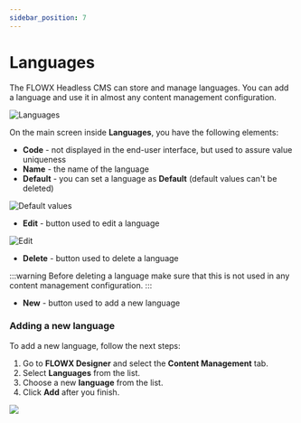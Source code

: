 ```yaml
---
sidebar_position: 7
---
```

# Languages

The FLOWX Headless CMS can store and manage languages. You can add a language and use it in almost any content management configuration.

![Languages](https://s3.eu-west-1.amazonaws.com/docx.flowx.ai/3.0/languages.png)

On the main screen inside **Languages**, you have the following elements:

* **Code** - not displayed in the end-user interface, but used to assure value uniqueness
* **Name** - the name of the language
* **Default** - you can set a language as **Default** (default values can't be deleted)

![Default values](https://s3.eu-west-1.amazonaws.com/docx.flowx.ai/3.0/lang_default_values.png)

* **Edit** - button used to edit a language

![Edit](https://s3.eu-west-1.amazonaws.com/docx.flowx.ai/3.0/edit_languages.png)

* **Delete** - button used to delete a language

:::warning
Before deleting a language make sure that this is not used in any content management configuration.
:::

* **New** - button used to add a new language

### Adding a new language

To add a new language, follow the next steps:

1. Go to **FLOWX Designer** and select the **Content Management** tab.
2. Select **Languages** from the list.
3. Choose a new **language** from the list.
4. Click **Add** after you finish.

![](https://s3.eu-west-1.amazonaws.com/docx.flowx.ai/3.0/adding_new_language.gif)